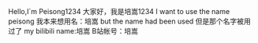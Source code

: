 Hello,I`m Peisong1234
大家好，我是培嵩1234
I want to use the name peisong
我本来想用名：培嵩
but the name had been used
但是那个名字被用过了
my bilibili name:培嵩
B站帐号：培嵩
